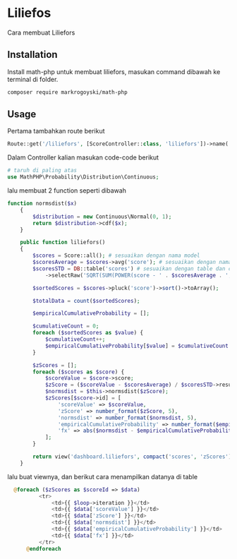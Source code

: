# Liliefos

Cara membuat Liliefors

## Installation

Install math-php untuk membuat liliefors, masukan command dibawah ke terminal di folder.

```bash
composer require markrogoyski/math-php
```

## Usage

Pertama tambahkan route berikut 
```php
Route::get('/liliefors', [ScoreController::class, 'liliefors'])->name('liliefors'); #silahkan di sesuaikan
```

Dalam Controller kalian masukan code-code berikut 

```php
# taruh di paling atas
use MathPHP\Probability\Distribution\Continuous;
```

lalu membuat 2 function seperti dibawah

```php
function normsdist($x)
    {
        $distribution = new Continuous\Normal(0, 1); 
        return $distribution->cdf($x); 
    }

    public function liliefors()
    {
        $scores = Score::all(); # sesuaikan dengan nama model
        $scoresAverage = $scores->avg('score'); # sesuaikan dengan nama colom nilai
        $scoresSTD = DB::table('scores') # sesuaikan dengan table dan colom nilai
            ->selectRaw('SQRT(SUM(POWER(score - ' . $scoresAverage . ', 2)) / (COUNT(score) - 1)) AS result')->first();

        $sortedScores = $scores->pluck('score')->sort()->toArray();

        $totalData = count($sortedScores);

        $empiricalCumulativeProbability = [];

        $cumulativeCount = 0;
        foreach ($sortedScores as $value) {
            $cumulativeCount++;
            $empiricalCumulativeProbability[$value] = $cumulativeCount / $totalData;
        }

        $zScores = [];
        foreach ($scores as $score) {
            $scoreValue = $score->score;
            $zScore = ($scoreValue - $scoresAverage) / $scoresSTD->result;
            $normsdist = $this->normsdist($zScore);
            $zScores[$score->id] = [
                'scoreValue' => $scoreValue,
                'zScore' => number_format($zScore, 5),
                'normsdist' => number_format($normsdist, 5),
                'empiricalCumulativeProbability' => number_format($empiricalCumulativeProbability[$scoreValue], 5),
                'fx' => abs($normsdist - $empiricalCumulativeProbability[$scoreValue]),
            ];
        }

        return view('dashboard.liliefors', compact('scores', 'zScores'));
    }

```

lalu buat viewnya, dan berikut cara menampilkan datanya di table
```php
  @foreach ($zScores as $scoreId => $data)
          <tr>
              <td>{{ $loop->iteration }}</td>
              <td>{{ $data['scoreValue'] }}</td>
              <td>{{ $data['zScore'] }}</td>
              <td>{{ $data['normsdist'] }}</td>
              <td>{{ $data['empiricalCumulativeProbability'] }}</td>
              <td>{{ $data['fx'] }}</td>
          </tr>
      @endforeach
```

